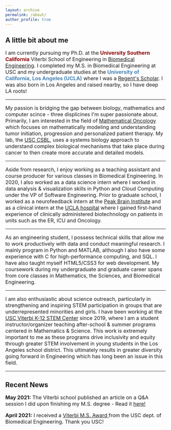 ```yaml
---
layout: archive
permalink: /about/
author_profile: true
---
```


<h2 class="remove-whitespace">A little bit about me </h2>
<p style="font-size:16px"> I am currently pursuing my Ph.D. at the <b><font color="darkred">University Southern California</font></b> Viterbi School of Engineering in <a href="https://bme.usc.edu/">Biomedical Engineering</a>. I completed my M.S. in Biomedical Engineering at USC and my undergraduate studies at the <b><font color="steelblue">University of California, Los Angeles (UCLA)</font></b> where I was a <a href="https://prospective-ugstudents-ucla.academicworks.com/opportunities/284">Regent's Scholar</a>. I was also born in Los Angeles and raised nearby, so I have deep LA roots!
<hr>
<p style="font-size:16px">My passion is bridging the gap between biology, mathematics and computer scince - three displicines I'm super passionate about. Primarily, I am interested in the field of <a href="http://mathematical-oncology.org">Mathematical Oncology</a> which focuses on mathematically modeling and understanding tumor initiation, progression and personalized patient therapy. My lab, the <a href="http://csbl.usc.edu/"> USC CSBL</a>, uses a systems biology approach to understand complex biological mechanisms that take place during cancer to then create more accurate and detailed models.
</p>
<hr>
<p style="font-size:16px">Aside from research, I enjoy working as a teaching assistant and course producer for various classes in Biomedical Engineering. In 2020, I also worked as a data science intern where I worked in data analysis & visualization skills in Python and Cloud Computing under the VP of Software Engineering. Prior to graduate school, I worked as a neurofeedback intern at the <a href="http://peakbraininstitute.com/">Peak Brain Institute</a> and as a clinical intern at the <a href="https://www.uclahealth.org/reagan/">UCLA hospital</a> where I gained first-hand experience of clinically administered biotechnology on patients in units such as the ER, ICU and Oncology. </p>
<hr>
<p style="font-size:16px"> As an engineering student, I possess technical skills that allow me to work productively with data and conduct meaningful research. I mainly program in Python and MATLAB, although I also have some experience with C for high-performance computing, and SQL. I have also taught myself HTML5/CSS3 for web development. My coursework during my undergraduate and graduate career spans from core classes in Mathematics, the Sciences, and Biomedical Engineering.
<hr>
<p style="font-size:16px"> I am also enthusiastic about science outreach, particularly in strengthening and inspiring STEM participation in groups that are underrepresented minorities and girls. I have been working at the <a href="https://viterbik12.usc.edu/"> USC Viterbi K-12 STEM Center</a> since 2019, where I am a student instructor/organizer teaching after-school & summer programs centered in Mathematics & Science. This work is extremely important to me as these programs drive inclusivity and equity through greater STEM involvement in young students in the Los Angeles school district. This ultimately results in greater diversity going forward in Engineering which has long been an issue in this field. </p>
<hr>

<h2 class="remove-whitespace">Recent News</h2>

<p style="font-size:16px"><b> May 2021:</b> The Viterbi school published an article on a Q&A session I did upon finishing my M.S. degree - Read it <a href="https://viterbischool.usc.edu/news/2021/05/niki-tavakoli-biomedical-engineering-graduating-student-qa/">here!</a></p>
<p style="font-size:16px"><b> April 2021:</b> I received a <a href="https://viterbischool.usc.edu/news/2021/05/recognizing-excellence-2021-masters-awards-ceremony/"> Viterbi M.S. Award </a> from the USC dept. of Biomedical Engineering. Thank you USC! </p>
